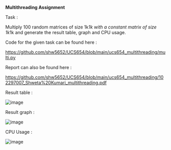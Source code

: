**Multithreading Assignment**


Task :

Multiply 100 random matrices of size 1k*1k with a constant matrix of size 1k*1k and generate the result table, graph and CPU usage.



Code for the given task can be found here :

https://github.com/shw5652/UCS654/blob/main/ucs654_multithreading/multi.py

Report can also be found here :

https://github.com/shw5652/UCS654/blob/main/ucs654_multithreading/102297007_Shweta%20Kumari_multithreading.pdf

Result table :

![image](https://github.com/shw5652/UCS654/assets/103035818/aec59976-a3a1-42cf-a777-015d04df91f2)

Result graph :

![image](https://github.com/shw5652/UCS654/assets/103035818/b3932f90-b9cf-4ac9-98a0-4c990f784bcd)

CPU Usage :

![image](https://github.com/shw5652/UCS654/assets/103035818/817eae99-b1fc-4535-b610-2434a10a3d12)




